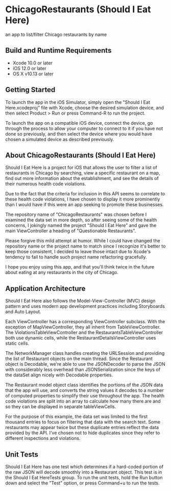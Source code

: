 # ChicagoRestaurants (Should I Eat Here)
an app to list/filter Chicago restaurants by name

## Build and Runtime Requirements
+ Xcode 10.0 or later
+ iOS 12.0 or later
+ OS X v10.13 or later

## Getting Started

To launch the app in the iOS Simulator, simply open the "Should I Eat Here.xcodeproj" file with Xcode, choose the desired simulation device, and then select Product > Run or press Command-R to run the project. 

To launch the app on a compatible iOS device, connect the device, go through the process to allow your computer to connect to it if you have not done so previously, and then select the device where you would have chosen a simulated device as described previously. 

## About ChicagoRestaurants (Should I Eat Here)

Should I Eat Here is a project for iOS that allows the user to filter a list of restaurants in Chicago by searching, view a specific restaurant on a map, find out more information about the establishment, and see the details of their numerous health code violations.

Due to the fact that the criteria for inclusion in this API seems to correlate to these health code violations, I have chosen to display it more prominently than I would have if this were an app seeking to promote these businesses. 

The repository name of "ChicagoRestaurants" was chosen before I examined the data set in more depth, so after seeing some of the health concerns, I jokingly named the project "Should I Eat Here" and gave the main ViewController a heading of "Questionable Restaurants". 

Please forgive this mild attempt at humor. While I could have changed the repository name or the project name to match since I recognize it's better to keep those consistent, I decided to leave those intact due to Xcode's tendency to fail to handle such project name refactoring gracefully.

I hope you enjoy using this app, and that you'll think twice in the future about eating at any restaurants in the city of Chicago.

## Application Architecture

Should I Eat Here also follows the Model-View-Controller (MVC) design pattern and uses modern app development practices including Storyboards and Auto Layout. 

Each ViewController has a corresponding ViewController subclass. With the exception of MapViewController, they all inherit from TableViewController. The ViolationsTableViewController and the RestaurantsTableViewController both use dynamic cells, while the RestaurantDetailsViewController uses static cells.

The NetworkManager class handles creating the URLSession and providing the list of Restaurant objects on the main thread. Since the Restaurant object is Decodable, we're able to use the JSONDecoder to parse the JSON with considerably less overhead than JSONSerialization since the keys of the dataSet align nicely with Decodable properties.

The Restaurant model object class identifies the portions of the JSON data that the app will use, and converts the string values it decodes to a number of computed properties to simplify their use throughout the app. The health code violations are split into an array to calculate how many there are and so they can be displayed in separate tableViewCells.

For the purpose of this example, the data set was limited to the first thousand entries to focus on filtering that data with the search text. Some restaurants may appear twice but these duplicate entries reflect the data provided by the API. I've chosen not to hide duplicates since they refer to different inspections and violations. 

## Unit Tests

Should I Eat Here has one test which determines if a hard-coded portion of the raw JSON will decode smoothly into a Restaurant object. This test is in the Should I Eat HereTests group. To run the unit tests, hold the Run button down and select the "Test" option, or press Command+u to run the tests.

